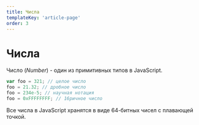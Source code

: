 ```yaml
---
title: Числа
templateKey: 'article-page'
order: 3
---
```

# Числа
Число (*Number*) - один из примитивных типов в JavaScript.
```javascript
var foo = 321; // целое число
foo = 21.32; // дробное число
foo = 234e-5; // научная нотация
foo = 0xFFFFFFFF; // 16ричное число
```
Все числа в JavaScript хранятся в виде 64-битных чисел с плавающей точкой.
